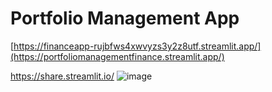 # Portfolio Management App

[https://financeapp-rujbfws4xwvyzs3y2z8utf.streamlit.app/](https://portfoliomanagementfinance.streamlit.app/)

https://share.streamlit.io/
![image](https://github.com/MiguelOviedo007/Finance_APP/assets/119289671/4924e7c2-18d4-4f0f-b29c-1816f471f370)
